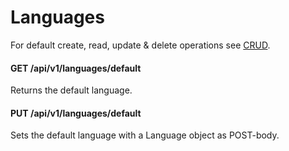 # Languages

For default create, read, update & delete operations see [CRUD](/3.%20Smart%20Flows%20Entities/1.%20CRUD.md).

#### GET /api/v1/languages/default
Returns the default language.

#### PUT /api/v1/languages/default
Sets the default language with a Language object as POST-body.
